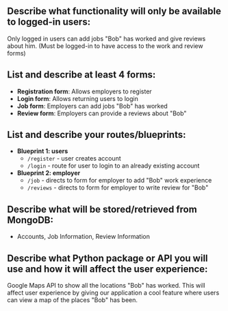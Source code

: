 ## Describe what functionality will only be available to logged-in users:

Only logged in users can add jobs "Bob" has worked and give reviews about him. (Must be logged-in to have access to the work and review forms)

## List and describe at least 4 forms:

- **Registration form**: Allows employers to register
- **Login form**: Allows returning users to login
- **Job form**: Employers can add jobs "Bob" has worked
- **Review form**: Employers can provide a reviews about "Bob"

## List and describe your routes/blueprints:

- **Blueprint 1: users**
  - `/register` - user creates account
  - `/login` - route for user to login to an already existing account
- **Blueprint 2: employer**
  - `/job` - directs to form for employer to add "Bob" work experience
  - `/reviews` - directs to form for employer to write review for "Bob"

## Describe what will be stored/retrieved from MongoDB:

- Accounts, Job Information, Review Information

## Describe what Python package or API you will use and how it will affect the user experience:

Google Maps API to show all the locations "Bob" has worked. This will affect user experience by giving our application a cool feature where users can view a map of the places "Bob" has been.
